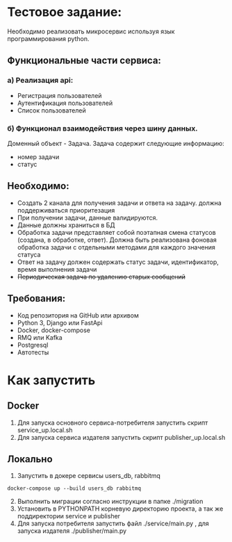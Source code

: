 # Тестовое задание:

Необходимо реализовать микросервис используя язык программирования python.

## Функциональные части сервиса:

### a) Реализация api:

- Регистрация пользователей
- Аутентификация пользователей
- Список пользователей

### б) Функционал взаимодействия через шину данных.

Доменный объект - Задача.
Задача содержит следующие информацию:

- номер задачи
- статус

## Необходимо:

- Создать 2 канала для получения задачи и ответа на задачу. должна поддерживаться приоритезация
- При получении задачи, данные валидируются.
- Данные должны храниться в БД
- Обработка задачи представляет собой поэтапная смена статусов (создана, в обработке, ответ). Должна быть реализована
  фоновая обработка задачи с отдельными методами для каждого значения статуса
- Ответ на задачу должен содержать статус задачи, идентификатор, время выполнения задачи
- ~~Периодическая задача по удалению старых сообщений~~

## Требования:

- Код репозитория на GitHub или архивом
- Python 3, Django или FastApi
- Docker, docker-compose
- RMQ или Kafka
- Postgresql
- Автотесты

# Как запустить

## Docker

1. Для запуска основного сервиса-потребителя запустить скрипт service_up.local.sh
2. Для запуска сервиса издателя запустить скрипт publisher_up.local.sh

## Локально

1. Запустить в докере сервисы users_db, rabbitmq
```shell
docker-compose up --build users_db rabbitmq
```
2. Выполнить миграции согласно инструкции в папке ./migration
3. Установить в PYTHONPATH корневую директорию проекта, а так же поддиректории service и publisher
3. Для запуска потребителя запустить файл ./service/main.py , для запуска издателя ./publisher/main.py